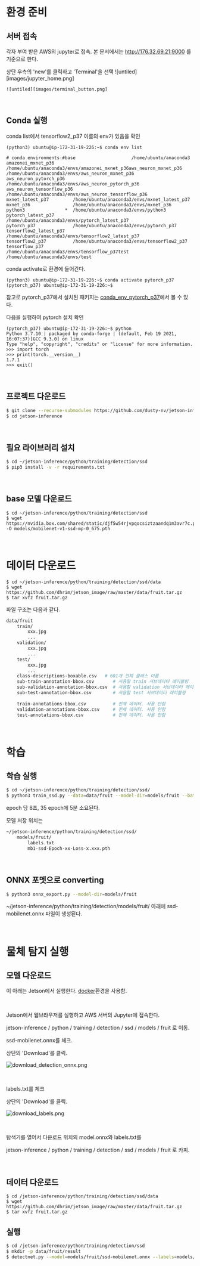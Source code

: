 # 환경 준비


## 서버 접속

각자 부여 받은 AWS의 jupyter로 접속. 본 문서에서는 http://176.32.69.21:9000 를 기준으로 한다.

상단 우측의 'new'를 클릭하고 'Terminal'을 선택
    ![untiled][images/jupyter_home.png]

    ![untiled][images/terminal_button.png]

<br>

## Conda 실행

conda list에서 tensorflow2_p37 이름의 env가 있음을 확인
```
(python3) ubuntu@ip-172-31-19-226:~$ conda env list

# conda environments:#base                     /home/ubuntu/anaconda3
amazonei_mxnet_p36       /home/ubuntu/anaconda3/envs/amazonei_mxnet_p36aws_neuron_mxnet_p36     /home/ubuntu/anaconda3/envs/aws_neuron_mxnet_p36
aws_neuron_pytorch_p36     /home/ubuntu/anaconda3/envs/aws_neuron_pytorch_p36
aws_neuron_tensorflow_p36     /home/ubuntu/anaconda3/envs/aws_neuron_tensorflow_p36
mxnet_latest_p37         /home/ubuntu/anaconda3/envs/mxnet_latest_p37
mxnet_p36                /home/ubuntu/anaconda3/envs/mxnet_p36
python3               *  /home/ubuntu/anaconda3/envs/python3
pytorch_latest_p37       /home/ubuntu/anaconda3/envs/pytorch_latest_p37
pytorch_p37              /home/ubuntu/anaconda3/envs/pytorch_p37
tensorflow2_latest_p37     /home/ubuntu/anaconda3/envs/tensorflow2_latest_p37
tensorflow2_p37          /home/ubuntu/anaconda3/envs/tensorflow2_p37
tensorflow_p37           /home/ubuntu/anaconda3/envs/tensorflow_p37test                     /home/ubuntu/anaconda3/envs/test
```

conda activate로 환경에 들어간다.
```
(python3) ubuntu@ip-172-31-19-226:~$ conda activate pytorch_p37
(pytorch_p37) ubuntu@ip-172-31-19-226:~$
```

참고로 pytorch_p37에서 설치된 패키지는 [conda_env_pytorch_p37](conda_env_pytorch_p37)에서 볼 수 있다.


다음을 실행하여 pytorch 설치 확인
```
(pytorch_p37) ubuntu@ip-172-31-19-226:~$ python
Python 3.7.10 | packaged by conda-forge | (default, Feb 19 2021, 16:07:37)[GCC 9.3.0] on linux
Type "help", "copyright", "credits" or "license" for more information.
>>> import torch
>>> print(torch.__version__)
1.7.1
>>> exit()
```

<br>

## 프로젝트 다운로드

```bash
$ git clone --recurse-submodules https://github.com/dusty-nv/jetson-inference
$ cd jetson-inference
```

<br>



## 필요 라이브러리 설치

```bash
$ cd ~/jetson-inference/python/training/detection/ssd
$ pip3 install -v -r requirements.txt
```

<br>

## base 모델 다운로드

```
$ cd ~/jetson-inference/python/training/detection/ssd
$ wget https://nvidia.box.com/shared/static/djf5w54rjvpqocsiztzaandq1m3avr7c.pth -O models/mobilenet-v1-ssd-mp-0_675.pth

```
<br>

# 데이터 다운로드

```
$ cd ~/jetson-inference/python/training/detection/ssd/data
$ wget https://github.com/dhrim/jetson_image/raw/master/data/fruit.tar.gz
$ tar xvfz fruit.tar.gz
```

파일 구조는 다음과 같다.

```bash
data/fruit
    train/
        xxx.jpg
        ...
    validation/
        xxx.jpg
        ...
    test/
        xxx.jpg
        ...
    class-descriptions-boxable.csv   # 601개 전체 클래스 이름
    sub-train-annotation-bbox.csv       # 사용할 train 서브데이터 레이블링
    sub-validation-annotation-bbox.csv  # 사용할 validation 서브데이터 레이블링
    sub-test-annotation-bbox.csv        # 사용할 test 서브데이터 레이블링
    
    train-annotations-bbox.csv          # 전체 데이터. 사용 안함
    validation-annotations-bbox.csv     # 전체 데이터. 사용 안함
    test-annotations-bbox.csv           # 전체 데이터. 사용 안함

```

<br>

# 학습

## 학습 실행

```bash
$ cd ~/jetson-inference/python/training/detection/ssd/
$ python3 train_ssd.py --data=data/fruit --model-dir=models/fruit --batch-size=4 --epochs=30
```

epoch 당 8초, 35 epoch에 5분 소요된다.

모델 저장 위치는 

```bash
~/jetson-inference/python/training/detection/ssd/
    models/fruit/
	    labels.txt
	    mb1-ssd-Epoch-xx-Loss-x.xxx.pth
```

<br>

## ONNX 포멧으로 converting

```bash
$ python3 onnx_export.py --model-dir=models/fruit
```

~/jetson-inference/python/training/detection/models/fruit/ 아래에 
ssd-mobilenet.onnx 파일이 생성된다.

<br>

# 물체 탐지 실행

## 모델 다운로드

이 아래는 Jetson에서 실행한다. [docker](setup_by_docker.md)환경을 사용함.

<br>

Jetson에서 웹브라우저를 실행하고 AWS 서버의 Jupyter에 접속한다.

jetson-inference / python / training / detection / ssd / models / fruit 로 이동.

ssd-mobilenet.onnx를 체크.

상단의 'Download'를 클릭.

![download_detection_onnx.png](images/download_detection_onnx.png)

<br>

labels.txt를 체크

상단의 'Download'를 클릭.

![download_labels.png](images/download_labels.png)


<br>

탐색기를 열어서 다운로드 위치의 model.onnx와 labels.txt를 

jetson-inference / python / training / detection / ssd / models / fruit 로 카피.

<br>

## 데이터 다운로드

```
$ cd /jetson-inference/python/training/detection/ssd/data
$ wget https://github.com/dhrim/jetson_image/raw/master/data/fruit.tar.gz
$ tar xvfz fruit.tar.gz
```



## 실행

```bash
$ cd /jetson-inference/python/training/detection/ssd
$ mkdir -p data/fruit/result
$ detectnet.py --model=models/fruit/ssd-mobilenet.onnx --labels=models/fruit/labels.txt --input-blob=input_0 --output-cvg=scores --output-bbox=boxes data/fruit/test/ee8*.jpg data/fruit/result/result_%i.jpg
```

<br>

